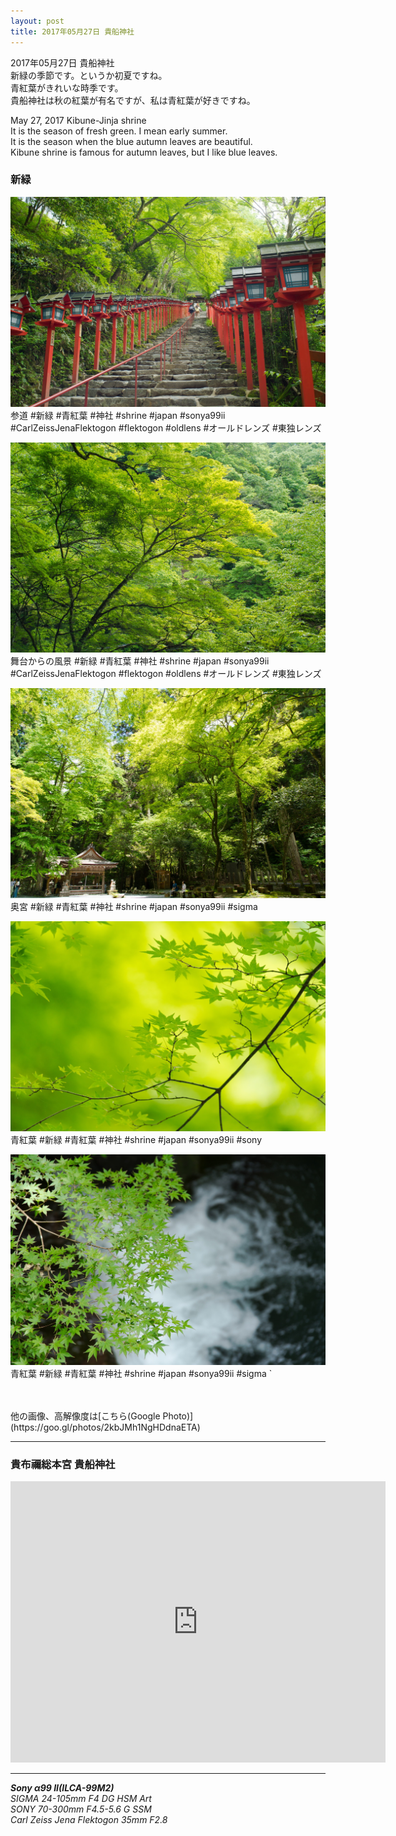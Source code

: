```yaml
---
layout: post
title: 2017年05月27日 貴船神社
---
```


2017年05月27日 貴船神社  
新緑の季節です。というか初夏ですね。  
青紅葉がきれいな時季です。  
貴船神社は秋の紅葉が有名ですが、私は青紅葉が好きですね。  

May 27, 2017 Kibune-Jinja shrine  
It is the season of fresh green. I mean early summer.  
It is the season when the blue autumn leaves are beautiful.  
Kibune shrine is famous for autumn leaves, but I like blue leaves.  
  
 
### 新緑

![貴船神社その1](../images/20170527/KibuneJinjyaShrine20170527-KBA00049.jpg)
参道 #新緑 #青紅葉 #神社 #shrine #japan #sonya99ii #CarlZeissJenaFlektogon #flektogon #oldlens #オールドレンズ #東独レンズ

![貴船神社その2](../images/20170527/KibuneJinjyaShrine20170527-KBA00102.jpg)
舞台からの風景 #新緑 #青紅葉 #神社 #shrine #japan #sonya99ii #CarlZeissJenaFlektogon #flektogon #oldlens #オールドレンズ #東独レンズ

![貴船神社その3](../images/20170527/KibuneJinjyaShrine20170527-KBA00119.jpg)
奥宮 #新緑 #青紅葉 #神社 #shrine #japan #sonya99ii #sigma

![貴船神社その4](../images/20170527/KibuneJinjyaShrine20170527-KBA00140.jpg)
青紅葉 #新緑 #青紅葉 #神社 #shrine #japan #sonya99ii #sony

![貴船神社その5](../images/20170527/KibuneJinjyaShrine20170527-KBA00173.jpg)
青紅葉 #新緑 #青紅葉 #神社 #shrine #japan #sonya99ii #sigma
`

<br>
<br>
他の画像、高解像度は[こちら(Google Photo)](https://goo.gl/photos/2kbJMh1NgHDdnaETA)

---

### 貴布禰総本宮 貴船神社

<iframe src="https://www.google.com/maps/embed?pb=!1m18!1m12!1m3!1d3263.401989287545!2d135.76071751618863!3d35.12164068032851!2m3!1f0!2f0!3f0!3m2!1i1024!2i768!4f13.1!3m3!1m2!1s0x6001a608f30a9109%3A0x1d021ae4b564548b!2z6LK05biD56aw57eP5pys5a6uIOiytOiIueelnuekvg!5e0!3m2!1sja!2sjp!4v1497265430006" width="600" height="450" frameborder="0" style="border:0" allowfullscreen></iframe>

---

___Sony α99 II(ILCA-99M2)___  
_SIGMA 24-105mm F4 DG HSM Art_  
_SONY 70-300mm F4.5-5.6 G SSM_  
_Carl Zeiss Jena Flektogon 35mm F2.8_  

